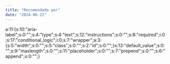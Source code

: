 ```yaml
---
title: "Recomendado por"
date: "2024-06-22"
---
```


a:11:{s:10:"aria-label";s:0:"";s:4:"type";s:4:"text";s:12:"instructions";s:0:"";s:8:"required";i:0;s:17:"conditional\_logic";i:0;s:7:"wrapper";a:3:{s:5:"width";s:0:"";s:5:"class";s:0:"";s:2:"id";s:0:"";}s:13:"default\_value";s:0:"";s:9:"maxlength";s:0:"";s:11:"placeholder";s:0:"";s:7:"prepend";s:0:"";s:6:"append";s:0:"";}
